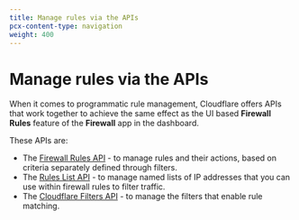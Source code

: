 ```yaml
---
title: Manage rules via the APIs
pcx-content-type: navigation
weight: 400
---
```


# Manage rules via the APIs

When it comes to programmatic rule management, Cloudflare offers APIs that work together to achieve the same effect as the UI based **Firewall Rules** feature of the **Firewall** app in the dashboard.

These APIs are:

- The [Firewall Rules API](/api/cf-firewall-rules/) - to manage rules and their actions, based on criteria separately defined through filters.
- The [Rules List API](/api/cf-lists/) - to manage named lists of IP addresses that you can use within firewall rules to filter traffic.
- The [Cloudflare Filters API](/api/cf-filters/) - to manage the filters that enable rule matching.